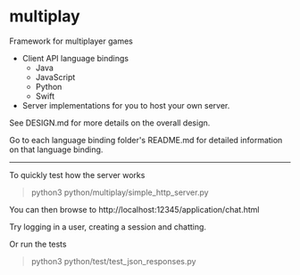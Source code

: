 multiplay
=========

Framework for multiplayer games

- Client API language bindings
  - Java
  - JavaScript
  - Python
  - Swift
- Server implementations for you to host your own server.

See DESIGN.md for more details on the overall design.

Go to each language binding folder's README.md for detailed information on that language binding. 

----

To quickly test how the server works

> python3 python/multiplay/simple_http_server.py

You can then browse to http://localhost:12345/application/chat.html

Try logging in a user, creating a session and chatting. 

Or run the tests

> python3 python/test/test_json_responses.py

